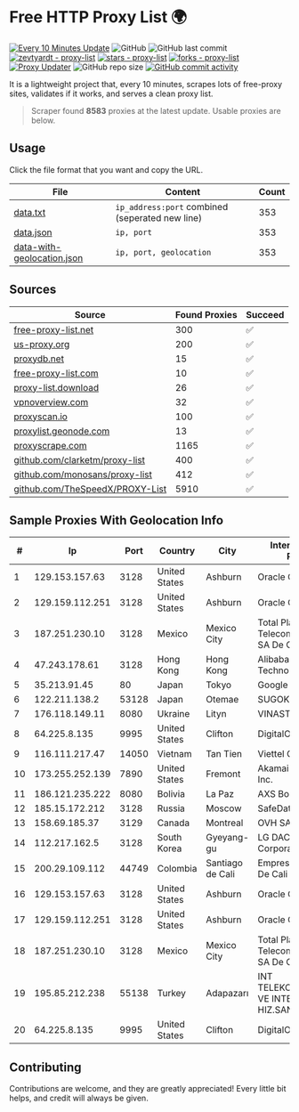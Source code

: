 
# Free HTTP Proxy List 🌍

[![Every 10 Minutes Update](https://github.com/mertguvencli/http-proxy-list/actions/workflows/main.yml/badge.svg?branch=main)](https://github.com/mertguvencli/http-proxy-list/actions/workflows/main.yml)
![GitHub](https://img.shields.io/github/license/mertguvencli/http-proxy-list)
![GitHub last commit](https://img.shields.io/github/last-commit/mertguvencli/http-proxy-list)
[![zevtyardt - proxy-list](https://img.shields.io/static/v1?label=zevtyardt&message=proxy-list&color=blue&logo=github)](https://github.com/zevtyardt/proxy-list "Go to GitHub repo")
[![stars - proxy-list](https://img.shields.io/github/stars/zevtyardt/proxy-list?style=social)](https://github.com/zevtyardt/proxy-list)
[![forks - proxy-list](https://img.shields.io/github/forks/zevtyardt/proxy-list?style=social)](https://github.com/zevtyardt/proxy-list)
[![Proxy Updater](https://github.com/zevtyardt/proxy-list/workflows/Proxy%20Updater/badge.svg)](https://github.com/zevtyardt/proxy-list/actions?query=workflow:"Proxy+Updater")
![GitHub repo size](https://img.shields.io/github/repo-size/zevtyardt/proxy-list)
[![GitHub commit activity](https://img.shields.io/github/commit-activity/m/zevtyardt/proxy-list?logo=commits)](https://github.com/zevtyardt/proxy-list/commits/main)

It is a lightweight project that, every 10 minutes, scrapes lots of free-proxy sites, validates if it works, and serves a clean proxy list.

> Scraper found **8583** proxies at the latest update. Usable proxies are below.

## Usage

Click the file format that you want and copy the URL.

|File|Content|Count|
|----|-------|-----|
|[data.txt](https://raw.githubusercontent.com/mertguvencli/http-proxy-list/main/proxy-list/data.txt)|`ip_address:port` combined (seperated new line)|353|
|[data.json](https://raw.githubusercontent.com/mertguvencli/http-proxy-list/main/proxy-list/data.json)|`ip, port`|353|
|[data-with-geolocation.json](https://raw.githubusercontent.com/mertguvencli/http-proxy-list/main/proxy-list/data-with-geolocation.json)|`ip, port, geolocation`|353|

## Sources

|Source|Found Proxies|Succeed|
|------|-------------|-------|
|[free-proxy-list.net](https://free-proxy-list.net)|300|✅|
|[us-proxy.org](https://www.us-proxy.org)|200|✅|
|[proxydb.net](http://proxydb.net)|15|✅|
|[free-proxy-list.com](https://free-proxy-list.com/?page=&port=&type%5B%5D=http&type%5B%5D=https&up_time=0&search=Search)|10|✅|
|[proxy-list.download](https://www.proxy-list.download/HTTP)|26|✅|
|[vpnoverview.com](https://vpnoverview.com/privacy/anonymous-browsing/free-proxy-servers)|32|✅|
|[proxyscan.io](https://www.proxyscan.io)|100|✅|
|[proxylist.geonode.com](https://proxylist.geonode.com/api/proxy-list?limit=300&page=1&sort_by=lastChecked&sort_type=desc&protocols=http,https)|13|✅|
|[proxyscrape.com](https://api.proxyscrape.com/v2/?request=displayproxies&protocol=http&timeout=10000&country=all&ssl=all&anonymity=all)|1165|✅|
|[github.com/clarketm/proxy-list](https://raw.githubusercontent.com/clarketm/proxy-list/master/proxy-list-raw.txt)|400|✅|
|[github.com/monosans/proxy-list](https://raw.githubusercontent.com/monosans/proxy-list/main/proxies/http.txt)|412|✅|
|[github.com/TheSpeedX/PROXY-List](https://raw.githubusercontent.com/TheSpeedX/PROXY-List/master/http.txt)|5910|✅|


## Sample Proxies With Geolocation Info

|#|Ip|Port|Country|City|Internet Service Provider|
|-|--|----|-------|----|-------------------------|
|1|129.153.157.63|3128|United States|Ashburn|Oracle Corporation|
|2|129.159.112.251|3128|United States|Ashburn|Oracle Corporation|
|3|187.251.230.10|3128|Mexico|Mexico City|Total Play Telecomunicaciones SA De CV|
|4|47.243.178.61|3128|Hong Kong|Hong Kong|Alibaba (US) Technology Co., Ltd.|
|5|35.213.91.45|80|Japan|Tokyo|Google LLC|
|6|122.211.138.2|53128|Japan|Otemae|SUGOKURA|
|7|176.118.149.11|8080|Ukraine|Lityn|VINASTERISK, PP|
|8|64.225.8.135|9995|United States|Clifton|DigitalOcean, LLC|
|9|116.111.217.47|14050|Vietnam|Tan Tien|Viettel Corporation|
|10|173.255.252.139|7890|United States|Fremont|Akamai Technologies, Inc.|
|11|186.121.235.222|8080|Bolivia|La Paz|AXS Bolivia S. A.|
|12|185.15.172.212|3128|Russia|Moscow|SafeData LLC|
|13|158.69.185.37|3129|Canada|Montreal|OVH SAS|
|14|112.217.162.5|3128|South Korea|Gyeyang-gu|LG DACOM Corporation|
|15|200.29.109.112|44749|Colombia|Santiago de Cali|Empresas Municipales De Cali E.i.c.e. E.S.P.|
|16|129.153.157.63|3128|United States|Ashburn|Oracle Corporation|
|17|129.159.112.251|3128|United States|Ashburn|Oracle Corporation|
|18|187.251.230.10|3128|Mexico|Mexico City|Total Play Telecomunicaciones SA De CV|
|19|195.85.212.238|55138|Turkey|Adapazarı|INT TELEKOMUNIKASYON VE INTERNET HIZ.SAN.TIC.LTD.STI|
|20|64.225.8.135|9995|United States|Clifton|DigitalOcean, LLC|



## Contributing

Contributions are welcome, and they are greatly appreciated! Every
little bit helps, and credit will always be given.

